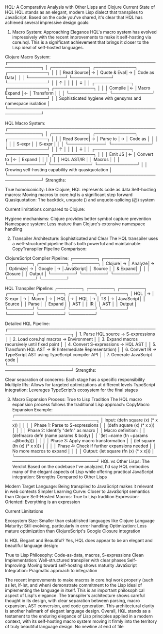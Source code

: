 HQL: A Comparative Analysis with Other Lisps and Clojure Current State of HQL
HQL stands as an elegant, modern Lisp dialect that transpiles to JavaScript.
Based on the code you've shared, it's clear that HQL has achieved several
impressive design goals:

1. Macro System: Approaching Elegance HQL's macro system has evolved
   impressively with the recent improvements to make it self-hosting via
   core.hql. This is a significant achievement that brings it closer to the Lisp
   ideal of self-hosted languages.

Clojure Macro System:
┌─────────────────────────────────────────────────────────────┐ │ ┌────────────┐
┌─────────────┐ ┌─────────────┐ │ │ │ Read Source│→ │ Quote & Eval│→ │ Code as
Data│ │ │ └────────────┘ └─────────────┘ └─────────────┘ │ │ ↑ │ │ │ │ ↓ │ │
┌────────────┐ ┌─────────────┐ ┌─────────────┐ │ │ │ Compile │← │Macro Expand │←
│ Transform │ │ │ └────────────┘ └─────────────┘ └─────────────┘ │ │
Sophisticated hygiene with gensyms and namespace isolation │
└─────────────────────────────────────────────────────────────┘

HQL Macro System:
┌─────────────────────────────────────────────────────────────┐ │ ┌────────────┐
┌─────────────┐ ┌─────────────┐ │ │ │ Read Source│→ │ Parse to │→ │ Code as │ │
│ │ │ │ S-expr │ │ S-expr │ │ │ └────────────┘ └─────────────┘ └─────────────┘ │
│ ↑ │ │ │ │ ↓ │ │ ┌────────────┐ ┌─────────────┐ ┌─────────────┐ │ │ │ Emit JS
│← │ Convert to │← │ Expand │ │ │ │ │ │ HQL AST/IR │ │ Macros │ │ │
└────────────┘ └─────────────┘ └─────────────┘ │ │ Growing self-hosting
capability with quasiquotation │
└─────────────────────────────────────────────────────────────┘ Strengths:

True homoiconicity: Like Clojure, HQL represents code as data Self-hosting
macros: Moving macros to core.hql is a significant step forward Quasiquotation:
The backtick, unquote () and unquote-splicing (@) system

Current limitations compared to Clojure:

Hygiene mechanisms: Clojure provides better symbol capture prevention Namespace
system: Less mature than Clojure's extensive namespace handling

2. Transpiler Architecture: Sophisticated and Clear The HQL transpiler uses a
   well-structured pipeline that's both powerful and maintainable:
   CopyTranspiler Pipeline Comparison:

ClojureScript Compiler Pipeline: ┌────────┐ ┌────────┐ ┌────────┐ ┌─────────┐
┌────────┐ │ Clojure│→ │ Analyze│→ │ Optimize│→ │ Google │→ │JavaScript│ │
Source │ │ & Expand│ │ │ │ Closure │ │ Output │ └────────┘ └────────┘ └────────┘
└─────────┘ └────────┘

HQL Transpiler Pipeline: ┌────────┐ ┌────────┐ ┌────────┐ ┌────────┐ ┌────────┐
┌────────┐ ┌────────┐ │ HQL │→ │ S-expr │→ │ Macro │→ │ HQL │→ │ HQL │→ │ TS │→
│JavaScript│ │ Source │ │ Parse │ │ Expand │ │ AST │ │ IR │ │ AST │ │ Output │
└────────┘ └────────┘ └────────┘ └────────┘ └────────┘ └────────┘ └────────┘

Detailed HQL Pipeline:
┌───────────────────────────────────────────────────────────────────────┐ │ 1.
Parse HQL source → S-expressions │ │ 2. Load core.hql macros → Environment │
│ 3. Expand macros recursively until fixed point │ │ 4. Convert S-expressions →
HQL AST │ │ 5. Transform HQL AST → IR (Intermediate Representation) │ │ 6.
Convert IR → TypeScript AST using TypeScript compiler API │ │ 7. Generate
JavaScript code │
└───────────────────────────────────────────────────────────────────────┘
Strengths:

Clear separation of concerns: Each stage has a specific responsibility Multiple
IRs: Allows for targeted optimizations at different levels TypeScript
integration: Leverages TypeScript's ecosystem for the final stages

3. Macro Expansion Process: True to Lisp Tradition The HQL macro expansion
   process follows the traditional Lisp approach: CopyMacro Expansion Example:
   ┌───────────────────────────────────────────────────────────────────────────┐
   │ Input: (defn square (x) (* x x)) │ │ │ │ Phase 1: Parse to S-expressions │
   │ (defn square (x) (* x x)) │ │ │ │ Phase 2: Identify "defn" as macro │ │
   Macro definition: │ │ (defmacro defn (name params & body) │ │ `(let ~name (fn
   ~params ~@body))) │ │ │ │ Phase 3: Apply macro transformation │ │ (let square
   (fn (x) (* x x))) │ │ │ │ Phase 4: Check if further expansions needed │ │ No
   more macros to expand │ │ │ │ Output: (let square (fn (x) (* x x))) │
   └───────────────────────────────────────────────────────────────────────────┘
   HQL vs Other Lisps: The Verdict Based on the codebase I've analyzed, I'd say
   HQL embodies many of the elegant aspects of Lisp while offering practical
   JavaScript integration: Strengths Compared to Other Lisps

Modern Target Language: Being transpiled to JavaScript makes it relevant in web
contexts Simpler Learning Curve: Closer to JavaScript semantics than Clojure
Self-Hosted Macros: True to Lisp tradition Expression-Oriented: Everything is an
expression

Current Limitations

Ecosystem Size: Smaller than established languages like Clojure Language
Maturity: Still evolving, particularly in error handling Optimization: Less
mature optimization than ClojureScript's Google Closure integration

Is HQL Elegant and Beautiful? Yes, HQL does appear to be an elegant and
beautiful language design:

True to Lisp Philosophy: Code-as-data, macros, S-expressions Clean
Implementation: Well-structured transpiler with clear phases Self-Improving:
Moving toward self-hosting shows maturity JavaScript Integration: Pragmatic
approach to integration

The recent improvements to make macros in core.hql work properly (such as let,
if-let, and when) demonstrate commitment to the Lisp ideal of implementing the
language in itself. This is an important philosophical aspect of Lisp's
elegance. The transpiler's architecture shows careful thought in its design,
with clear separation between parsing, macro expansion, AST conversion, and code
generation. This architectural clarity is another hallmark of elegant language
design. Overall, HQL stands as a testament to the enduring elegance of Lisp
principles applied in a modern context, with its self-hosting macro system
moving it firmly into the territory of truly beautiful language design. No
newline at end of file
